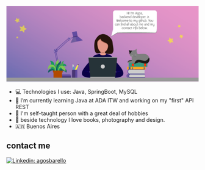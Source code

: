
<!-- ![alt text](https://github.com/AgosBC/agosbc/blob/main/gitimg.png?raw=true) -->

<p align="center">
  <img src="https://github.com/AgosBC/agosbc/blob/main/banner.png" width="1120" title="hover text">
  
</p>




- :computer: Technologies I use: Java, SpringBoot, MySQL
- 🌱 I’m currently learning Java at ADA ITW and working on my "first" API REST
- :book: I'm self-taught person with a great deal of hobbies
- :sparkling_heart: beside technology I love books, photography and design.
- :argentina: Buenos Aires
## contact me

 [![Linkedin: agosbarello](https://img.shields.io/badge/-AgosBarello-blue?style=flat-square&logo=Linkedin&logoColor=white&link=https://www.linkedin.com/in/agostina-barello-5b9059177/)](https://www.linkedin.com/in/agostina-barello-5b9059177/)
 





<!--
<br />

## Languages and Tools:

<img align="left" alt="Java" src="https://github.com/yurijserrano/Github-Profile-Readme-Logos/blob/master/programming%20languages/java.svg" height="64"/>

<img align="left" alt="Springboot" src="https://github.com/yurijserrano/Github-Profile-Readme-Logos/blob/master/frameworks/spring.svg" height="48"/>

<img align="left" alt="mysql" src="https://github.com/yurijserrano/Github-Profile-Readme-Logos/blob/master/databases/mysql.svg" height="48"/>

<img align="left" alt="vscode" src="https://github.com/yurijserrano/Github-Profile-Readme-Logos/blob/master/text%20editors/vscode.svg" height="48"/>






<img src="https://raw.githubusercontent.com/AgosBC/agosbc/main/gitimgr.jpg?raw=true" />>



<br />

-->


